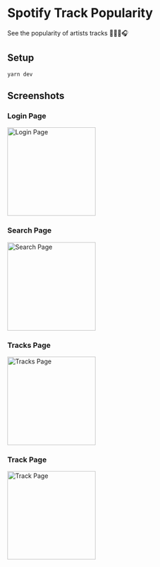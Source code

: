 # Spotify Track Popularity
See the popularity of artists tracks 🎸🥁🎤🎧

## Setup

```
yarn dev
```

## Screenshots

### Login Page

<img src="https://github.com/garyfagan/Spotify-Top-Ten/blob/main/public/screenshots/login.png?raw=true" alt="Login Page" width="200" />

### Search Page

<img src="https://github.com/garyfagan/Spotify-Top-Ten/blob/main/public/screenshots/search.png?raw=true" alt="Search Page" width="200" />

### Tracks Page

<img src="https://github.com/garyfagan/Spotify-Top-Ten/blob/main/public/screenshots/tracks.png?raw=true" alt="Tracks Page" width="200" />

### Track Page

<img src="https://github.com/garyfagan/Spotify-Top-Ten/blob/main/public/screenshots/track.png?raw=true" alt="Track Page" width="200" />
